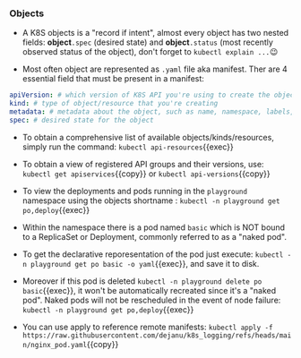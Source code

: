 
### Objects

* A K8S objects is a "record if intent", almost every object has two nested fields: **object**`.spec` (desired state) and **object**`.status` (most recently observed status of the object), don't forget to `kubectl explain ...`😉

* Most often object are represented as `.yaml` file aka manifest. Ther are 4 essential field that must be present in a manifest:

```yaml
apiVersion: # which version of K8S API you're using to create the object, i.e. core API v1 / apps/v1 or v1
kind: # type of object/resource that you're creating
metadata: # metadata about the object, such as name, namespace, labels, and annotations
spec: # desired state for the object
```

* To obtain a comprehensive list of available objects/kinds/resources, simply run the command: `kubectl api-resources`{{exec}}

* To obtain a view of registered API groups and their versions, use: `kubectl get apiservices`{{copy}} or `kubectl api-versions`{{copy}}

* To view the deployments and pods running in the `playground` namespace using the objects shortname : `kubectl -n playground get po,deploy`{{exec}}

* Within the namespace there is a pod named `basic` which is NOT bound to a ReplicaSet or Deployment, commonly referred to as a "naked pod".

* To get the declarative reporesentation of the pod just execute: `kubectl -n playground get po basic -o yaml`{{exec}}, and save it to disk.

* Moreover if this pod is deleted `kubectl -n playground delete po basic`{{exec}}, it won't be automatically recreated since it's a "naked pod". Naked pods will not be rescheduled in the event of node failure: `kubectl -n playground get po,deploy`{{exec}}

* You can use apply to reference remote manifests: `kubectl apply -f https://raw.githubusercontent.com/dejanu/k8s_logging/refs/heads/main/nginx_pod.yaml`{{copy}}